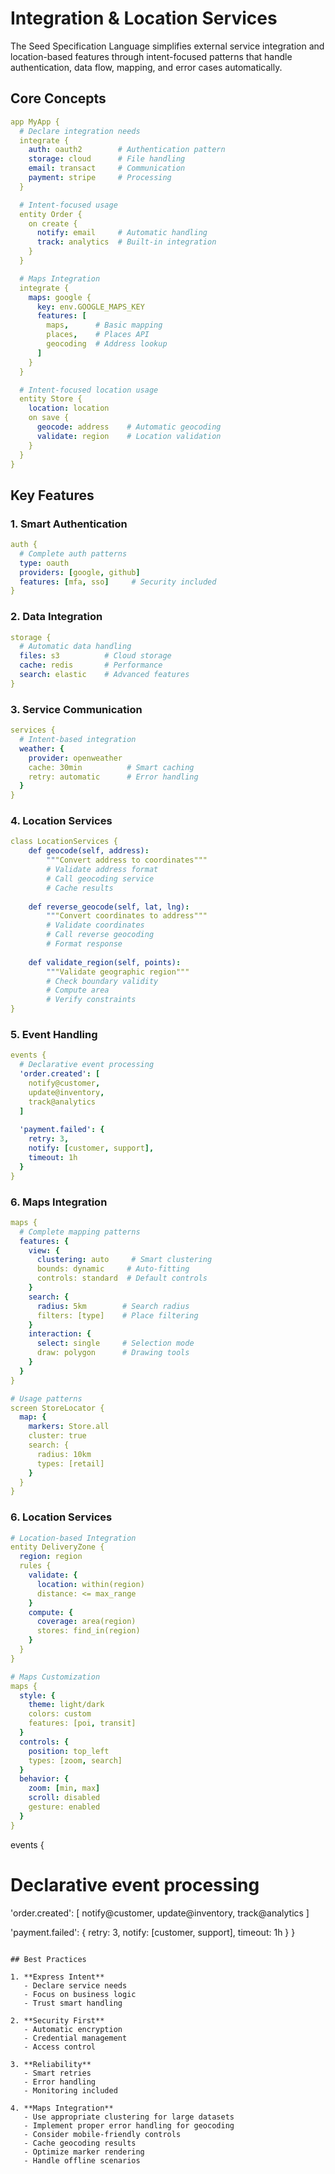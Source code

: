 # Integration & Location Services

The Seed Specification Language simplifies external service integration and location-based features through intent-focused patterns that handle authentication, data flow, mapping, and error cases automatically.

## Core Concepts

```yaml
app MyApp {
  # Declare integration needs
  integrate {
    auth: oauth2        # Authentication pattern
    storage: cloud      # File handling
    email: transact     # Communication
    payment: stripe     # Processing
  }

  # Intent-focused usage
  entity Order {
    on create {
      notify: email     # Automatic handling
      track: analytics  # Built-in integration
    }
  }

  # Maps Integration
  integrate {
    maps: google {
      key: env.GOOGLE_MAPS_KEY
      features: [
        maps,      # Basic mapping
        places,    # Places API
        geocoding  # Address lookup
      ]
    }
  }

  # Intent-focused location usage
  entity Store {
    location: location
    on save {
      geocode: address    # Automatic geocoding
      validate: region    # Location validation
    }
  }
}
```

## Key Features

### 1. Smart Authentication
```yaml
auth {
  # Complete auth patterns
  type: oauth
  providers: [google, github]
  features: [mfa, sso]     # Security included
}
```

### 2. Data Integration
```yaml
storage {
  # Automatic data handling
  files: s3          # Cloud storage
  cache: redis       # Performance
  search: elastic    # Advanced features
}
```

### 3. Service Communication
```yaml
services {
  # Intent-based integration
  weather: {
    provider: openweather
    cache: 30min          # Smart caching
    retry: automatic      # Error handling
  }
}
```

### 4. Location Services
```yaml
class LocationServices {
    def geocode(self, address):
        """Convert address to coordinates"""
        # Validate address format
        # Call geocoding service
        # Cache results
        
    def reverse_geocode(self, lat, lng):
        """Convert coordinates to address"""
        # Validate coordinates
        # Call reverse geocoding
        # Format response
        
    def validate_region(self, points):
        """Validate geographic region"""
        # Check boundary validity
        # Compute area
        # Verify constraints
}
```

### 5. Event Handling
```yaml
events {
  # Declarative event processing
  'order.created': [
    notify@customer,
    update@inventory,
    track@analytics
  ]
  
  'payment.failed': {
    retry: 3,
    notify: [customer, support],
    timeout: 1h
  }
}
```

### 6. Maps Integration
```yaml
maps {
  # Complete mapping patterns
  features: {
    view: {
      clustering: auto     # Smart clustering
      bounds: dynamic     # Auto-fitting
      controls: standard  # Default controls
    }
    search: {
      radius: 5km        # Search radius
      filters: [type]    # Place filtering
    }
    interaction: {
      select: single     # Selection mode
      draw: polygon      # Drawing tools
    }
  }
}

# Usage patterns
screen StoreLocator {
  map: {
    markers: Store.all
    cluster: true
    search: {
      radius: 10km
      types: [retail]
    }
  }
}
```

### 6. Location Services
```yaml
# Location-based Integration
entity DeliveryZone {
  region: region
  rules {
    validate: {
      location: within(region)
      distance: <= max_range
    }
    compute: {
      coverage: area(region)
      stores: find_in(region)
    }
  }
}

# Maps Customization
maps {
  style: {
    theme: light/dark
    colors: custom
    features: [poi, transit]
  }
  controls: {
    position: top_left
    types: [zoom, search]
  }
  behavior: {
    zoom: [min, max]
    scroll: disabled
    gesture: enabled
  }
}
```

events {
  # Declarative event processing
  'order.created': [
    notify@customer,
    update@inventory,
    track@analytics
  ]
  
  'payment.failed': {
    retry: 3,
    notify: [customer, support],
    timeout: 1h
  }
}
```

## Best Practices

1. **Express Intent**
   - Declare service needs
   - Focus on business logic
   - Trust smart handling

2. **Security First**
   - Automatic encryption
   - Credential management
   - Access control

3. **Reliability**
   - Smart retries
   - Error handling
   - Monitoring included

4. **Maps Integration**
   - Use appropriate clustering for large datasets
   - Implement proper error handling for geocoding
   - Consider mobile-friendly controls
   - Cache geocoding results
   - Optimize marker rendering
   - Handle offline scenarios
